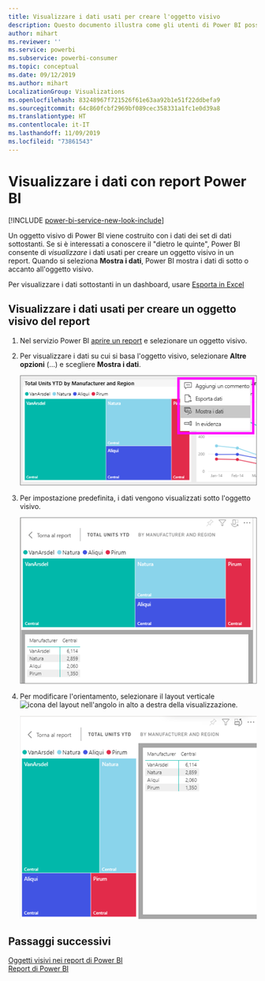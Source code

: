 ```yaml
---
title: Visualizzare i dati usati per creare l'oggetto visivo
description: Questo documento illustra come gli utenti di Power BI possono "vedere" i dati usati per creare un oggetto visivo.
author: mihart
ms.reviewer: ''
ms.service: powerbi
ms.subservice: powerbi-consumer
ms.topic: conceptual
ms.date: 09/12/2019
ms.author: mihart
LocalizationGroup: Visualizations
ms.openlocfilehash: 83248967f721526f61e63aa92b1e51f22ddbefa9
ms.sourcegitcommit: 64c860fcbf2969bf089cec358331a1fc1e0d39a8
ms.translationtype: HT
ms.contentlocale: it-IT
ms.lasthandoff: 11/09/2019
ms.locfileid: "73861543"
---
```

# <a name="show-data-with-power-bi-reports"></a>Visualizzare i dati con report Power BI

[!INCLUDE [power-bi-service-new-look-include](../includes/power-bi-service-new-look-include.md)]

Un oggetto visivo di Power BI viene costruito con i dati dei set di dati sottostanti. Se si è interessati a conoscere il "dietro le quinte", Power BI consente di *visualizzare* i dati usati per creare un oggetto visivo in un report. Quando si seleziona **Mostra i dati**, Power BI mostra i dati di sotto o accanto all'oggetto visivo.

Per visualizzare i dati sottostanti in un dashboard, usare [Esporta in Excel](end-user-export.md)

## <a name="show-the-data-being-used-to-create-a-report-visual"></a>Visualizzare i dati usati per creare un oggetto visivo del report
1. Nel servizio Power BI [aprire un report](end-user-report-open.md) e selezionare un oggetto visivo.  
2. Per visualizzare i dati su cui si basa l'oggetto visivo, selezionare **Altre opzioni** (...) e scegliere **Mostra i dati**.
   
   ![Selezionare Mostra i dati](./media/end-user-show-data/power-bi-explore-show-data-newer.png)
3. Per impostazione predefinita, i dati vengono visualizzati sotto l'oggetto visivo.
   
   ![Visualizzazione verticale dell'oggetto visivo e dei dati](./media/end-user-show-data/power-bi-show-data-new.png)

4. Per modificare l'orientamento, selezionare il layout verticale ![icona del layout](media/end-user-show-data/power-bi-vertical-icon-new.png) nell'angolo in alto a destra della visualizzazione.
   
   ![Visualizzazione orizzontale dell'oggetto visivo e dei dati](./media/end-user-show-data/power-bi-show-data-rotate.png)

## <a name="next-steps"></a>Passaggi successivi
[Oggetti visivi nei report di Power BI](../visuals/power-bi-report-visualizations.md)    
[Report di Power BI](end-user-reports.md)    
